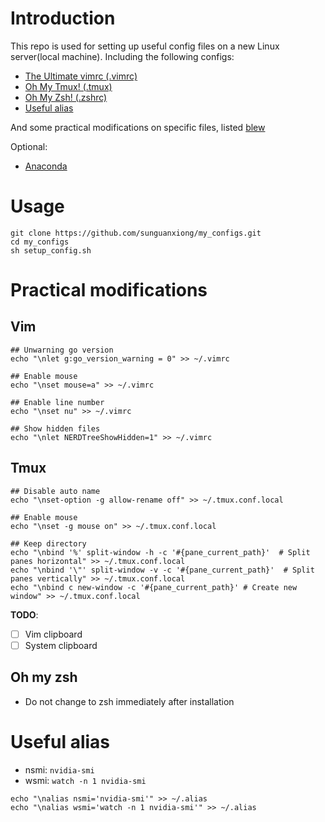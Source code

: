 # Introduction
This repo is used for setting up useful config files on a new Linux server(local machine). Including the following configs:
- [The Ultimate vimrc (.vimrc)](https://github.com/amix/vimrc)
- [Oh My Tmux! (.tmux)](https://github.com/gpakosz/.tmux)
- [Oh My Zsh! (.zshrc)](https://github.com/robbyrussell/oh-my-zsh)
- [Useful alias](#Useful-alias)

And some practical modifications on specific files, listed [blew](#Practical-modifications)

Optional:
- [Anaconda](https://www.anaconda.com/distribution/)

# Usage
```
git clone https://github.com/sunguanxiong/my_configs.git
cd my_configs
sh setup_config.sh
```


# Practical modifications
## Vim
```
## Unwarning go version
echo "\nlet g:go_version_warning = 0" >> ~/.vimrc

## Enable mouse
echo "\nset mouse=a" >> ~/.vimrc

## Enable line number
echo "\nset nu" >> ~/.vimrc

## Show hidden files
echo "\nlet NERDTreeShowHidden=1" >> ~/.vimrc
```

## Tmux
```
## Disable auto name
echo "\nset-option -g allow-rename off" >> ~/.tmux.conf.local

## Enable mouse
echo "\nset -g mouse on" >> ~/.tmux.conf.local

## Keep directory
echo "\nbind '%' split-window -h -c '#{pane_current_path}'  # Split panes horizontal" >> ~/.tmux.conf.local
echo "\nbind '\"' split-window -v -c '#{pane_current_path}'  # Split panes vertically" >> ~/.tmux.conf.local
echo "\nbind c new-window -c '#{pane_current_path}' # Create new window" >> ~/.tmux.conf.local
```
**TODO**:

- [ ] Vim clipboard
- [ ] System clipboard

## Oh my zsh
- Do not change to zsh immediately after installation 


# Useful alias
- nsmi: `nvidia-smi`
- wsmi: `watch -n 1 nvidia-smi`

```
echo "\nalias nsmi='nvidia-smi'" >> ~/.alias
echo "\nalias wsmi='watch -n 1 nvidia-smi'" >> ~/.alias
```
